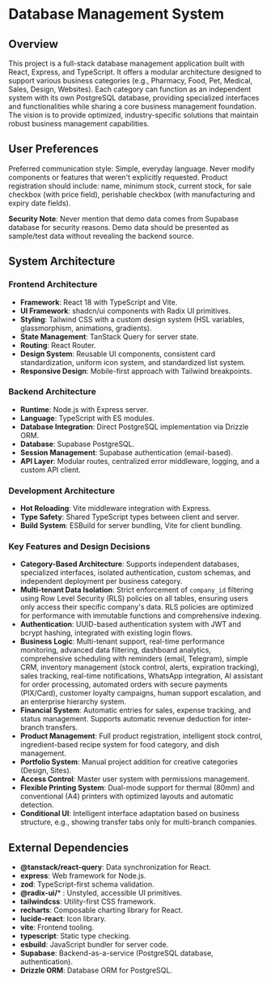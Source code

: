 # Database Management System

## Overview
This project is a full-stack database management application built with React, Express, and TypeScript. It offers a modular architecture designed to support various business categories (e.g., Pharmacy, Food, Pet, Medical, Sales, Design, Websites). Each category can function as an independent system with its own PostgreSQL database, providing specialized interfaces and functionalities while sharing a core business management foundation. The vision is to provide optimized, industry-specific solutions that maintain robust business management capabilities.

## User Preferences
Preferred communication style: Simple, everyday language.
Never modify components or features that weren't explicitly requested.
Product registration should include: name, minimum stock, current stock, for sale checkbox (with price field), perishable checkbox (with manufacturing and expiry date fields).

**Security Note**: Never mention that demo data comes from Supabase database for security reasons. Demo data should be presented as sample/test data without revealing the backend source.

## System Architecture

### Frontend Architecture
- **Framework**: React 18 with TypeScript and Vite.
- **UI Framework**: shadcn/ui components with Radix UI primitives.
- **Styling**: Tailwind CSS with a custom design system (HSL variables, glassmorphism, animations, gradients).
- **State Management**: TanStack Query for server state.
- **Routing**: React Router.
- **Design System**: Reusable UI components, consistent card standardization, uniform icon system, and standardized list system.
- **Responsive Design**: Mobile-first approach with Tailwind breakpoints.

### Backend Architecture
- **Runtime**: Node.js with Express server.
- **Language**: TypeScript with ES modules.
- **Database Integration**: Direct PostgreSQL implementation via Drizzle ORM.
- **Database**: Supabase PostgreSQL.
- **Session Management**: Supabase authentication (email-based).
- **API Layer**: Modular routes, centralized error middleware, logging, and a custom API client.

### Development Architecture
- **Hot Reloading**: Vite middleware integration with Express.
- **Type Safety**: Shared TypeScript types between client and server.
- **Build System**: ESBuild for server bundling, Vite for client bundling.

### Key Features and Design Decisions
- **Category-Based Architecture**: Supports independent databases, specialized interfaces, isolated authentication, custom schemas, and independent deployment per business category.
- **Multi-tenant Data Isolation**: Strict enforcement of `company_id` filtering using Row Level Security (RLS) policies on all tables, ensuring users only access their specific company's data. RLS policies are optimized for performance with immutable functions and comprehensive indexing.
- **Authentication**: UUID-based authentication system with JWT and bcrypt hashing, integrated with existing login flows.
- **Business Logic**: Multi-tenant support, real-time performance monitoring, advanced data filtering, dashboard analytics, comprehensive scheduling with reminders (email, Telegram), simple CRM, inventory management (stock control, alerts, expiration tracking), sales tracking, real-time notifications, WhatsApp integration, AI assistant for order processing, automated orders with secure payments (PIX/Card), customer loyalty campaigns, human support escalation, and an enterprise hierarchy system.
- **Financial System**: Automatic entries for sales, expense tracking, and status management. Supports automatic revenue deduction for inter-branch transfers.
- **Product Management**: Full product registration, intelligent stock control, ingredient-based recipe system for food category, and dish management.
- **Portfolio System**: Manual project addition for creative categories (Design, Sites).
- **Access Control**: Master user system with permissions management.
- **Flexible Printing System**: Dual-mode support for thermal (80mm) and conventional (A4) printers with optimized layouts and automatic detection.
- **Conditional UI**: Intelligent interface adaptation based on business structure, e.g., showing transfer tabs only for multi-branch companies.

## External Dependencies
- **@tanstack/react-query**: Data synchronization for React.
- **express**: Web framework for Node.js.
- **zod**: TypeScript-first schema validation.
- **@radix-ui/*** : Unstyled, accessible UI primitives.
- **tailwindcss**: Utility-first CSS framework.
- **recharts**: Composable charting library for React.
- **lucide-react**: Icon library.
- **vite**: Frontend tooling.
- **typescript**: Static type checking.
- **esbuild**: JavaScript bundler for server code.
- **Supabase**: Backend-as-a-service (PostgreSQL database, authentication).
- **Drizzle ORM**: Database ORM for PostgreSQL.